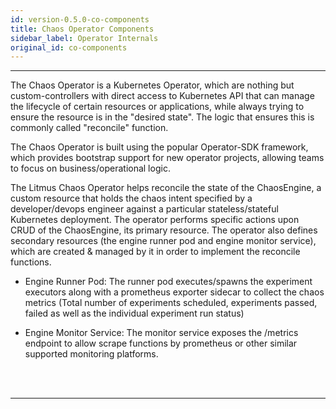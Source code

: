 ```yaml
---
id: version-0.5.0-co-components
title: Chaos Operator Components
sidebar_label: Operator Internals
original_id: co-components
---
```

------

The Chaos Operator is a Kubernetes Operator, which are nothing but custom-controllers with 
direct access to Kubernetes API that can manage the lifecycle of certain resources or applications, 
while always trying to ensure the resource is in the "desired state". The logic that ensures 
this is commonly called "reconcile" function.

The Chaos Operator is built using the popular Operator-SDK framework, which provides bootstrap 
support for new operator projects, allowing teams to focus on business/operational logic.

The Litmus Chaos Operator helps reconcile the state of the ChaosEngine, a custom resource that 
holds the chaos intent specified by a developer/devops engineer against a particular stateless/stateful 
Kubernetes deployment. The operator performs specific actions upon CRUD of the ChaosEngine, its 
primary resource. The operator also defines secondary resources (the engine runner pod and engine 
monitor service), which are created & managed by it in order to implement the reconcile functions.

- Engine Runner Pod: The runner pod executes/spawns the experiment executors along with a prometheus
  exporter sidecar to collect the chaos metrics (Total number of experiments scheduled, experiments passed, 
  failed as well as the individual experiment run status) 

- Engine Monitor Service: The monitor service exposes the /metrics endpoint to allow scrape functions by
  prometheus or other similar supported monitoring platforms.

<br>

<br>

<hr>

<br>

<br>



<!-- Hotjar Tracking Code for https://docs.openebs.io -->

<script>
    (function(h,o,t,j,a,r){
        h.hj=h.hj||function(){(h.hj.q=h.hj.q||[]).push(arguments)};
        h._hjSettings={hjid:1239116,hjsv:6};
        a=o.getElementsByTagName('head')[0];
        r=o.createElement('script');r.async=1;
        r.src=t+h._hjSettings.hjid+j+h._hjSettings.hjsv;
        a.appendChild(r);
    })(window,document,'https://static.hotjar.com/c/hotjar-','.js?sv=');
</script>


<!-- Global site tag (gtag.js) - Google Analytics -->

<script async src="https://www.googletagmanager.com/gtag/js?id=UA-92076314-12"></script>
<script>
  window.dataLayer = window.dataLayer || [];
  function gtag(){dataLayer.push(arguments);}
  gtag('js', new Date());

  gtag('config', 'UA-92076314-12');
</script>
